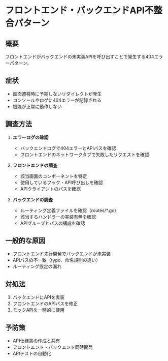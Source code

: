 # フロントエンド・バックエンドAPI不整合パターン

## 概要
フロントエンドがバックエンドの未実装APIを呼び出すことで発生する404エラーパターン。

## 症状
- 画面遷移時に予期しないリダイレクトが発生
- コンソールやログに404エラーが記録される
- 機能が正常に動作しない

## 調査方法
1. **エラーログの確認**
   - バックエンドログで404エラーとAPIパスを確認
   - フロントエンドのネットワークタブで失敗したリクエストを確認

2. **フロントエンドの調査**
   - 該当画面のコンポーネントを特定
   - 使用しているフック・API呼び出しを確認
   - APIクライアントのパスを確認

3. **バックエンドの調査**
   - ルーティング定義ファイルを確認（routes/*.go）
   - 該当するハンドラーの実装有無を確認
   - APIグループとパスの構成を確認

## 一般的な原因
- フロントエンド先行開発でバックエンドが未実装
- APIパスの不一致（typo、命名規則の違い）
- ルーティング設定の漏れ

## 対処法
1. バックエンドにAPIを実装
2. フロントエンドのAPIパスを修正
3. モックAPIを一時的に使用

## 予防策
- API仕様書の作成と共有
- フロントエンド・バックエンド同時開発
- APIテストの自動化